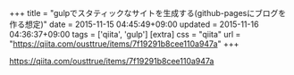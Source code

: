 +++
title = "gulpでスタティックなサイトを生成する(github-pagesにブログを作る想定)"
date = 2015-11-15 04:45:49+09:00
updated = 2015-11-16 04:36:37+09:00
tags = ['qiita', 'gulp']
[extra]
css = "qiita"
url = "https://qiita.com/ousttrue/items/7f19291b8cee110a947a"
+++

<https://qiita.com/ousttrue/items/7f19291b8cee110a947a>

